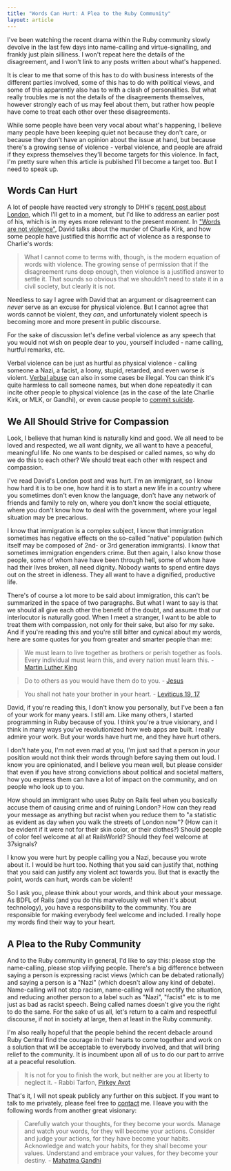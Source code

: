 ```yaml
---
title: "Words Can Hurt: A Plea to the Ruby Community"
layout: article
---
```


I've been watching the recent drama within the Ruby community slowly devolve in
the last few days into name-calling and virtue-signalling, and frankly just
plain silliness. I won't repeat here the details of the disagreement, and I
won't link to any posts written about what's happened.

It is clear to me that some of this has to do with business interests of the
different parties involved, some of this has to do with political views, and
some of this apparently also has to with a clash of personalities. But what
really troubles me is not the details of the disagreements themselves, however
strongly each of us may feel about them, but rather how people have come to
treat each other over these disagreements.

While some people have been very vocal about what's happening, I believe many
people have been keeping quiet not because they don't care, or because they
don't have an opinion about the issue at hand, but because there's a growing
sense of violence - verbal violence, and people are afraid if they express
themselves they'll become targets for this violence. In fact, I'm pretty sure
when this article is published I'll become a target too. But I need to speak up.

## Words Can Hurt

A lot of people have reacted very strongly to DHH's [recent post about
London](https://world.hey.com/dhh/as-i-remember-london-e7d38e64), which I'll get
to in a moment, but I'd like to address an earlier post of his, which is in
my eyes more relevant to the present moment. In ["Words are not
violence"](https://world.hey.com/dhh/words-are-not-violence-c751f14f), David
talks about the murder of Charlie Kirk, and how some people have justified this
horrific act of violence as a response to Charlie's words:

> What I cannot come to terms with, though, is the modern equation of words with
> violence. The growing sense of permission that if the disagreement runs deep
> enough, then violence is a justified answer to settle it. That sounds so
> obvious that we shouldn't need to state it in a civil society, but clearly it
> is not.

Needless to say I agree with David that an argument or disagreement can *never*
serve as an excuse for physical violence. But I cannot agree that words cannot
be violent, they *can*, and unfortunately violent speech is becoming more and
more present in public discourse.

For the sake of discussion let's define verbal violence as any speech that you
would not wish on people dear to you, yourself included - name calling, hurtful
remarks, etc.

Verbal violence can be just as hurtful as physical violence - calling someone a
Nazi, a facist, a loony, stupid, retarded, and even worse *is* violent. [Verbal
abuse](https://en.wikipedia.org/wiki/Verbal_abuse) can also in some cases be
illegal. You can think it's quite harmless to call someone names, but when done
repeatedly it can incite other people to physical violence (as in the case of
the late Charlie Kirk, or MLK, or Gandhi), or even cause people to [commit
suicide](https://en.wikipedia.org/wiki/Bullying#Effects).

## We All Should Strive for Compassion

Look, I believe that human kind is naturally kind and good. We all need to be
loved and respected, we all want dignity, we all want to have a peaceful,
meaningful life. No one wants to be despised or called names, so why do we do
this to each other? We should treat each other with respect and compassion.

I've read David's London post and was hurt. I'm an immigrant, so I know how hard
it is to be one, how hard it is to start a new life in a country where you
sometimes don't even know the language, don't have any network of friends and
family to rely on, where you don't know the social ettiquete, where you don't
know how to deal with the government, where your legal situation may be
precarious.

I know that immigration is a complex subject, I know that immigration sometimes
has negative effects on the so-called "native" population (which itself may be
composed of 2nd- or 3rd generation immigrants). I know that sometimes
immigration engenders crime. But then again, I also know those people, some of
whom have have been through hell, some of whom have had their lives broken, all
need dignity. Nobody wants to spend entire days out on the street in idleness.
They all want to have a dignified, productive life.

There's of course a lot more to be said about immigration, this can't be
summarized in the space of two paragraphs. But what I want to say is that we
should all give each other the benefit of the doubt, and assume that our
interlocutor is naturally good. When I meet a stranger, I want to be able to
treat them with compassion, not only for their sake, but also for *my* sake.
And if you're reading this and you're still bitter and cynical about my words,
here are some quotes for you from greater and smarter people than me:

> We must learn to live together as brothers or perish together as fools. Every
> individual must learn this, and every nation must learn this. - [Martin Luther
> King](https://www.rev.com/transcripts/the-american-dream-july-4th-speech-transcript-martin-luther-king-jr)

> Do to others as you would have them do to you. -
> [Jesus](https://www.biblestudytools.com/luke/6.html)

> You shall not hate your brother in your heart. - [Leviticus 19,
> 17](https://biblehub.com/nkjv/leviticus/19.htm)

David, if you're reading this, I don't know you personally, but I've been a fan
of your work for many years. I still am. Like many others, I started programming
in Ruby because of you. I think you're a true visionary, and I think in many
ways you've revolutionized how web apps are built. I really admire your work.
But your words have hurt me, and they have hurt others.

I don't hate you, I'm not even mad at you, I'm just sad that a person in your
position would not think their words through before saying them out loud. I know
you are opinionated, and I believe you mean well, but please consider that even
if you have strong convictions about political and societal matters, how you
express them can have a lot of impact on the community, and on people who look
up to you.

How should an immigrant who uses Ruby on Rails feel when you basically accuse
them of causing crime and of ruining London? How can they read your message as
anything but racist when you reduce them to "a statistic as evident as day when
you walk the streets of London now"? (How can it be evident if it were not for
their skin color, or their clothes?) Should people of color feel welcome at all at
RailsWorld? Should they feel welcome at 37signals?

I know you were hurt by people calling you a Nazi, because you wrote about it. I
would be hurt too. Nothing that you said can justify that, nothing that you said
can justify any violent act towards you. But that is exactly the point, words
can hurt, words can be violent!

So I ask you, please think about your words, and think about your message. As
BDFL of Rails (and you do this marvelously well when it's about technology), you
have a responsibility to the community. You are responsible for making everybody
feel welcome and included. I really hope my words find their way to your heart.

## A Plea to the Ruby Community

And to the Ruby community in general, I'd like to say this: please stop the
name-calling, please stop vilifying people. There's a big difference between
saying a person is expressing racist views (which can be debated rationally) and
saying a person is a "Nazi" (which doesn't allow any kind of debate).
Name-calling will not stop racism, name-calling will not rectify the situation,
and reducing another person to a label such as "Nazi", "facist" etc is to me
just as bad as racist speech. Being called names doesn't give you the right to
do the same. For the sake of us all, let's return to a calm and respectful
discourse, if not in society at large, then at least in the Ruby community.

I'm also really hopeful that the people behind the recent debacle around Ruby
Central find the courage in their hearts to come together and work on a solution
that will be acceptable to everybody involved, and that will bring relief to the
community. It is incumbent upon all of us to do our part to arrive at a peaceful
resolution.

> It is not for you to finish the work, but neither are you at liberty to
> neglect it. - Rabbi Tarfon, [Pirkey
> Avot](https://en.wikipedia.org/wiki/Pirkei_Avot)

That's it, I will not speak publicly any further on this subject. If you want to
talk to me privately, please feel free to [contact](/about) me. I leave you with
the following words from another great visionary:

> Carefully watch your thoughts, for they become your words. Manage and watch
> your words, for they will become your actions. Consider and judge your
> actions, for they have become your habits. Acknowledge and watch your habits,
> for they shall become your values. Understand and embrace your values, for
> they become your destiny. - [Mahatma
> Gandhi](https://en.wikipedia.org/wiki/Mahatma_Gandhi)
